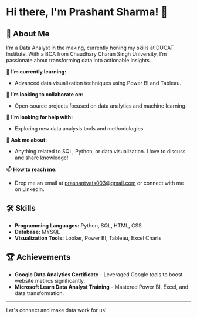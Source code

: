 # Hi there, I'm Prashant Sharma! 👋

## 🚀 About Me
I'm a Data Analyst in the making, currently honing my skills at DUCAT Institute. With a BCA from Chaudhary Charan Singh University, I'm passionate about transforming data into actionable insights.

🌱 **I’m currently learning:**
- Advanced data visualization techniques using Power BI and Tableau.

👯 **I’m looking to collaborate on:**
- Open-source projects focused on data analytics and machine learning.

🤝 **I'm looking for help with:**
- Exploring new data analysis tools and methodologies.

💬 **Ask me about:**
- Anything related to SQL, Python, or data visualization. I love to discuss and share knowledge!

📫 **How to reach me:**
- Drop me an email at prashantvats003@gmail.com or connect with me on LinkedIn.

## 🛠 Skills
- **Programming Languages:** Python, SQL, HTML, CSS
- **Database:** MYSQL
- **Visualization Tools:** Looker, Power BI, Tableau, Excel Charts

## 🏆 Achievements
- **Google Data Analytics Certificate** - Leveraged Google tools to boost website metrics significantly.
- **Microsoft Learn Data Analyst Training** - Mastered Power BI, Excel, and data transformation.

---

Let's connect and make data work for us!
